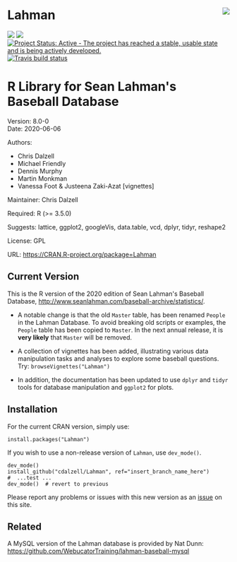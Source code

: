 Lahman <img src="inst/hex/Lahman_hex.png" align="right" />
==========================================================

[![](https://www.r-pkg.org/badges/version/Lahman)](https://cran.r-project.org/package=Lahman) [![](https://cranlogs.r-pkg.org/badges/grand-total/Lahman)](https://cran.r-project.org/package=Lahman)
[![Project Status: Active - The project has reached a stable, usable state and is being actively developed.](https://www.repostatus.org/badges/latest/active.svg)](http://www.repostatus.org/#active)
[![Travis build status](https://travis-ci.com/cdalzell/Lahman.svg?branch=master)](https://travis-ci.com/cdalzell/Lahman)

R Library for Sean Lahman's Baseball Database
========================================================

Version: 8.0-0  
Date: 2020-06-06

Authors:

* Chris Dalzell
* Michael Friendly
* Dennis Murphy
* Martin Monkman
* Vanessa Foot & Justeena Zaki-Azat [vignettes]
    
Maintainer: Chris Dalzell

Required: R (>= 3.5.0)

Suggests: lattice, ggplot2, googleVis, data.table, vcd, dplyr, tidyr, reshape2

License: GPL

URL: https://CRAN.R-project.org/package=Lahman

## Current Version

This is the R version of the 2020 edition of Sean Lahman's Baseball Database, http://www.seanlahman.com/baseball-archive/statistics/.

* A notable change is that the old `Master` table, has been renamed `People` in the
Lahman Database. To avoid breaking old scripts or examples, the `People` table
has been copied to `Master`. In the next annual release, it is **very likely** that `Master`
will be removed.

* A collection of vignettes has been added, illustrating various data manipulation
tasks and analyses to explore some baseball questions.  Try: `browseVignettes("Lahman")`

* In addition, the documentation
has been updated to use `dplyr` and `tidyr` tools for database manipulation and `ggplot2` for plots.

## Installation

For the current CRAN version, simply use:

    install.packages("Lahman")

If you wish to use a non-release version of `Lahman`, use `dev_mode()`.

    dev_mode()
    install_github("cdalzell/Lahman", ref="insert_branch_name_here")
    #  ...test ...
    dev_mode()  # revert to previous


Please report any problems or issues with this new version as an [issue](https://github.com/cdalzell/Lahman/issues) on this site.

## Related
A MySQL version of the Lahman database is provided by Nat Dunn: https://github.com/WebucatorTraining/lahman-baseball-mysql
